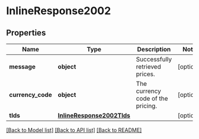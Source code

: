 # InlineResponse2002

## Properties
Name | Type | Description | Notes
------------ | ------------- | ------------- | -------------
**message** | **object** | Successfully retrieved prices. | [optional] 
**currency_code** | **object** | The currency code of the pricing. | [optional] 
**tlds** | [**InlineResponse2002Tlds**](InlineResponse2002Tlds.md) |  | [optional] 

[[Back to Model list]](../README.md#documentation-for-models) [[Back to API list]](../README.md#documentation-for-api-endpoints) [[Back to README]](../README.md)

